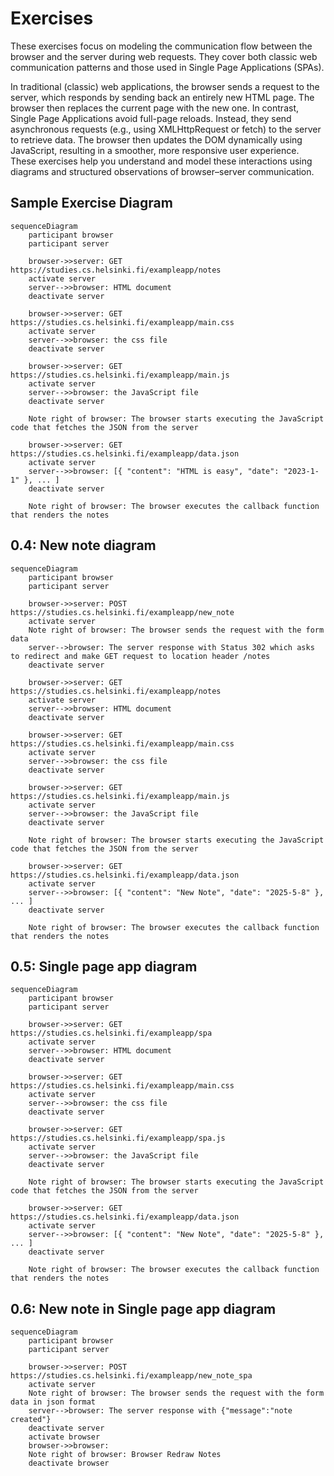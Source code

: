 # Exercises
These exercises focus on modeling the communication flow between the browser and the server during web requests. They cover both classic web communication patterns and those used in Single Page Applications (SPAs).

In traditional (classic) web applications, the browser sends a request to the server, which responds by sending back an entirely new HTML page. The browser then replaces the current page with the new one.
In contrast, Single Page Applications avoid full-page reloads. Instead, they send asynchronous requests (e.g., using XMLHttpRequest or fetch) to the server to retrieve data. The browser then updates the DOM dynamically using JavaScript, resulting in a smoother, more responsive user experience.
These exercises help you understand and model these interactions using diagrams and structured observations of browser–server communication.

## Sample Exercise Diagram
```mermaid
sequenceDiagram
    participant browser
    participant server

    browser->>server: GET https://studies.cs.helsinki.fi/exampleapp/notes
    activate server
    server-->>browser: HTML document
    deactivate server

    browser->>server: GET https://studies.cs.helsinki.fi/exampleapp/main.css
    activate server
    server-->>browser: the css file
    deactivate server

    browser->>server: GET https://studies.cs.helsinki.fi/exampleapp/main.js
    activate server
    server-->>browser: the JavaScript file
    deactivate server

    Note right of browser: The browser starts executing the JavaScript code that fetches the JSON from the server

    browser->>server: GET https://studies.cs.helsinki.fi/exampleapp/data.json
    activate server
    server-->>browser: [{ "content": "HTML is easy", "date": "2023-1-1" }, ... ]
    deactivate server

    Note right of browser: The browser executes the callback function that renders the notes
```
## 0.4: New note diagram
```mermaid
sequenceDiagram
    participant browser
    participant server

    browser->>server: POST https://studies.cs.helsinki.fi/exampleapp/new_note
    activate server
    Note right of browser: The browser sends the request with the form data
    server-->browser: The server response with Status 302 which asks to redirect and make GET request to location header /notes
    deactivate server

    browser->>server: GET https://studies.cs.helsinki.fi/exampleapp/notes
    activate server
    server-->>browser: HTML document
    deactivate server

    browser->>server: GET https://studies.cs.helsinki.fi/exampleapp/main.css
    activate server
    server-->>browser: the css file
    deactivate server

    browser->>server: GET https://studies.cs.helsinki.fi/exampleapp/main.js
    activate server
    server-->>browser: the JavaScript file
    deactivate server

    Note right of browser: The browser starts executing the JavaScript code that fetches the JSON from the server

    browser->>server: GET https://studies.cs.helsinki.fi/exampleapp/data.json
    activate server
    server-->>browser: [{ "content": "New Note", "date": "2025-5-8" }, ... ]
    deactivate server

    Note right of browser: The browser executes the callback function that renders the notes
```

## 0.5: Single page app diagram
```mermaid
sequenceDiagram
    participant browser
    participant server

    browser->>server: GET https://studies.cs.helsinki.fi/exampleapp/spa
    activate server
    server-->>browser: HTML document
    deactivate server

    browser->>server: GET https://studies.cs.helsinki.fi/exampleapp/main.css
    activate server
    server-->>browser: the css file
    deactivate server

    browser->>server: GET https://studies.cs.helsinki.fi/exampleapp/spa.js
    activate server
    server-->>browser: the JavaScript file
    deactivate server

    Note right of browser: The browser starts executing the JavaScript code that fetches the JSON from the server

    browser->>server: GET https://studies.cs.helsinki.fi/exampleapp/data.json
    activate server
    server-->>browser: [{ "content": "New Note", "date": "2025-5-8" }, ... ]
    deactivate server

    Note right of browser: The browser executes the callback function that renders the notes
```

## 0.6: New note in Single page app diagram
```mermaid
sequenceDiagram
    participant browser
    participant server

    browser->>server: POST https://studies.cs.helsinki.fi/exampleapp/new_note_spa
    activate server
    Note right of browser: The browser sends the request with the form data in json format
    server-->browser: The server response with {"message":"note created"}
    deactivate server
    activate browser
    browser->>browser: 
    Note right of browser: Browser Redraw Notes
    deactivate browser
```
